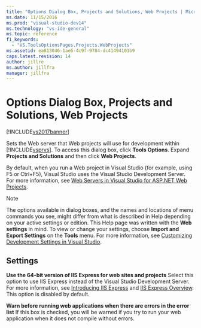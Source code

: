```yaml
---
title: "Options Dialog Box, Projects and Solutions, Web Projects | Microsoft Docs"
ms.date: 11/15/2016
ms.prod: "visual-studio-dev14"
ms.technology: "vs-ide-general"
ms.topic: reference
f1_keywords:
  - "VS.ToolsOptionsPages.Projects.WebProjects"
ms.assetid: ea813046-1ae6-4c9f-9784-dc41494101b9
caps.latest.revision: 14
author: jillre
ms.author: jillfra
manager: jillfra
---
```

# Options Dialog Box, Projects and Solutions, Web Projects
[!INCLUDE[vs2017banner](../../includes/vs2017banner.md)]

Sets the Web server that Web projects will use for development within [!INCLUDE[vsprvs](../../includes/vsprvs-md.md)]. To access this dialog box, click **Tools Options**. Expand **Projects and Solutions** and then click **Web Projects**.

 By default, when you run a Web project in Visual Studio (for example, using F5 or Ctrl+F5), Visual Studio uses the Visual Studio Development Server. For more information, see [Web Servers in Visual Studio for ASP.NET Web Projects](https://msdn.microsoft.com/31d4f588-df59-4b7e-b9ea-e1f2dd204328).

> [!NOTE]
> The options available in dialog boxes, and the names and locations of menu commands you see, might differ from what is described in Help depending on your active settings or edition. This Help page was written with the **Web settings** in mind. To view or change your settings, choose **Import and Export Settings** on the **Tools** menu. For more information, see [Customizing Development Settings in Visual Studio](https://msdn.microsoft.com/22c4debb-4e31-47a8-8f19-16f328d7dcd3).

## Settings
 **Use the 64-bit version of IIS Express for web sites and projects**
 Select this option to use IIS Express instead of the Visual Studio Development Server. For more information, see [Introducing IIS Express](https://weblogs.asp.net/scottgu/introducing-iis-express) and [IIS Express Overview](https://docs.microsoft.com/iis/extensions/introduction-to-iis-express/iis-express-overview). This option is disabled by default.

 **Warn before running web applications when there are errors in the error list**
 If this box is checked, you will be warned if you try to run your web application when it does not compile  without errors.

